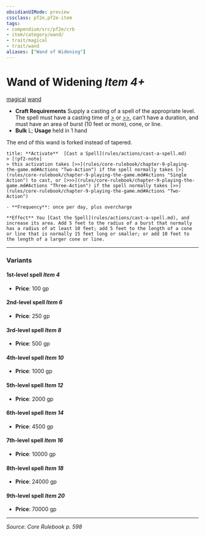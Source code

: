 ```yaml
---
obsidianUIMode: preview
cssclass: pf2e,pf2e-item
tags:
- compendium/src/pf2e/crb
- item/category/wand/
- trait/magical
- trait/wand
aliases: ["Wand of Widening"]
---
```

# Wand of Widening *Item 4+*  
[magical](magical.md "Magical Item Trait")  [wand](wand.md "Wand Item Trait")  

- **Craft Requirements** Supply a casting of a spell of the appropriate level. The spell must have a casting time of [>](chapter-9-playing-the-game.md#Actions "Single Action") or [>>](chapter-9-playing-the-game.md#Actions "Two-Action"), can't have a duration, and must have an area of burst (10 feet or more), cone, or line.
- **Bulk** L; **Usage** held in 1 hand

The end of this wand is forked instead of tapered.

```ad-embed-ability
title: **Activate**  [Cast a Spell](rules/actions/cast-a-spell.md)
> [!pf2-note] 
> this activation takes [>>](rules/core-rulebook/chapter-9-playing-the-game.md#Actions "Two-Action") if the spell normally takes [>](rules/core-rulebook/chapter-9-playing-the-game.md#Actions "Single Action") to cast, or [>>>](rules/core-rulebook/chapter-9-playing-the-game.md#Actions "Three-Action") if the spell normally takes [>>](rules/core-rulebook/chapter-9-playing-the-game.md#Actions "Two-Action")

- **Frequency**: once per day, plus overcharge

**Effect** You [Cast the Spell](rules/actions/cast-a-spell.md), and increase its area. Add 5 feet to the radius of a burst that normally has a radius of at least 10 feet; add 5 feet to the length of a cone or line that is normally 15 feet long or smaller; or add 10 feet to the length of a larger cone or line.
```

---

### Variants

#### 1st-level spell *Item 4*

- **Price**: 100 gp

#### 2nd-level spell *Item 6*

- **Price**: 250 gp

#### 3rd-level spell *Item 8*

- **Price**: 500 gp

#### 4th-level spell *Item 10*

- **Price**: 1000 gp

#### 5th-level spell *Item 12*

- **Price**: 2000 gp

#### 6th-level spell *Item 14*

- **Price**: 4500 gp

#### 7th-level spell *Item 16*

- **Price**: 10000 gp

#### 8th-level spell *Item 18*

- **Price**: 24000 gp

#### 9th-level spell *Item 20*

- **Price**: 70000 gp

---
*Source: Core Rulebook p. 598*